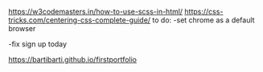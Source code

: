 https://w3codemasters.in/how-to-use-scss-in-html/
https://css-tricks.com/centering-css-complete-guide/
to do: 
-set chrome as a default browser

-fix sign up today

https://bartibarti.github.io/firstportfolio